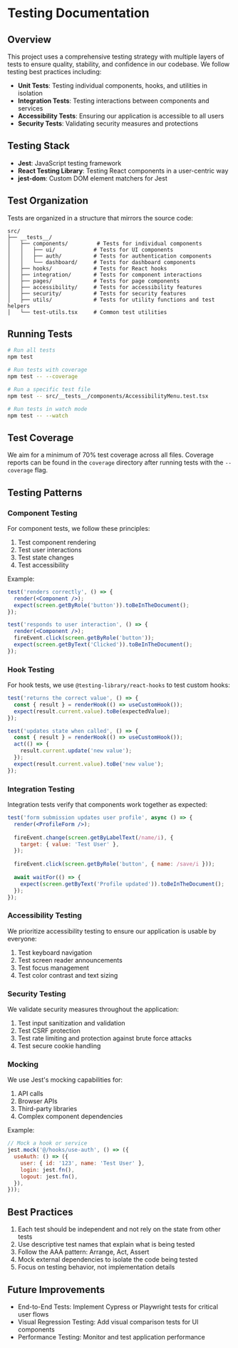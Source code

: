 
# Testing Documentation

## Overview

This project uses a comprehensive testing strategy with multiple layers of tests to ensure quality, stability, and confidence in our codebase. We follow testing best practices including:

- **Unit Tests**: Testing individual components, hooks, and utilities in isolation
- **Integration Tests**: Testing interactions between components and services
- **Accessibility Tests**: Ensuring our application is accessible to all users
- **Security Tests**: Validating security measures and protections

## Testing Stack

- **Jest**: JavaScript testing framework
- **React Testing Library**: Testing React components in a user-centric way
- **jest-dom**: Custom DOM element matchers for Jest

## Test Organization

Tests are organized in a structure that mirrors the source code:

```
src/
├── __tests__/
│   ├── components/         # Tests for individual components
│   │   ├── ui/            # Tests for UI components
│   │   ├── auth/          # Tests for authentication components
│   │   └── dashboard/     # Tests for dashboard components
│   ├── hooks/             # Tests for React hooks
│   ├── integration/       # Tests for component interactions
│   ├── pages/             # Tests for page components
│   ├── accessibility/     # Tests for accessibility features
│   ├── security/          # Tests for security features
│   ├── utils/             # Tests for utility functions and test helpers
│   └── test-utils.tsx     # Common test utilities
```

## Running Tests

```bash
# Run all tests
npm test

# Run tests with coverage
npm test -- --coverage

# Run a specific test file
npm test -- src/__tests__/components/AccessibilityMenu.test.tsx

# Run tests in watch mode
npm test -- --watch
```

## Test Coverage

We aim for a minimum of 70% test coverage across all files. Coverage reports can be found in the `coverage` directory after running tests with the `--coverage` flag.

## Testing Patterns

### Component Testing

For component tests, we follow these principles:

1. Test component rendering
2. Test user interactions
3. Test state changes
4. Test accessibility

Example:

```jsx
test('renders correctly', () => {
  render(<Component />);
  expect(screen.getByRole('button')).toBeInTheDocument();
});

test('responds to user interaction', () => {
  render(<Component />);
  fireEvent.click(screen.getByRole('button'));
  expect(screen.getByText('Clicked')).toBeInTheDocument();
});
```

### Hook Testing

For hook tests, we use `@testing-library/react-hooks` to test custom hooks:

```jsx
test('returns the correct value', () => {
  const { result } = renderHook(() => useCustomHook());
  expect(result.current.value).toBe(expectedValue);
});

test('updates state when called', () => {
  const { result } = renderHook(() => useCustomHook());
  act(() => {
    result.current.update('new value');
  });
  expect(result.current.value).toBe('new value');
});
```

### Integration Testing

Integration tests verify that components work together as expected:

```jsx
test('form submission updates user profile', async () => {
  render(<ProfileForm />);
  
  fireEvent.change(screen.getByLabelText(/name/i), {
    target: { value: 'Test User' },
  });
  
  fireEvent.click(screen.getByRole('button', { name: /save/i }));
  
  await waitFor(() => {
    expect(screen.getByText('Profile updated')).toBeInTheDocument();
  });
});
```

### Accessibility Testing

We prioritize accessibility testing to ensure our application is usable by everyone:

1. Test keyboard navigation
2. Test screen reader announcements
3. Test focus management
4. Test color contrast and text sizing

### Security Testing

We validate security measures throughout the application:

1. Test input sanitization and validation
2. Test CSRF protection
3. Test rate limiting and protection against brute force attacks
4. Test secure cookie handling

### Mocking

We use Jest's mocking capabilities for:

1. API calls
2. Browser APIs
3. Third-party libraries
4. Complex component dependencies

Example:

```jsx
// Mock a hook or service
jest.mock('@/hooks/use-auth', () => ({
  useAuth: () => ({
    user: { id: '123', name: 'Test User' },
    login: jest.fn(),
    logout: jest.fn(),
  }),
}));
```

## Best Practices

1. Each test should be independent and not rely on the state from other tests
2. Use descriptive test names that explain what is being tested
3. Follow the AAA pattern: Arrange, Act, Assert
4. Mock external dependencies to isolate the code being tested
5. Focus on testing behavior, not implementation details

## Future Improvements

- End-to-End Tests: Implement Cypress or Playwright tests for critical user flows
- Visual Regression Testing: Add visual comparison tests for UI components
- Performance Testing: Monitor and test application performance
